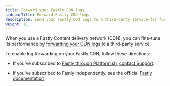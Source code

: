 ```yaml
---
title: Forward your Fastly CDN logs
sidebarTitle: Forward Fastly CDN logs
description: Send your Fastly CDN logs to a third-party service for further analysis.
weight: 11
---
```


When you use a Fastly Content delivery network (CDN),
you can fine-tune its performance by [forwarding your CDN logs](https://docs.fastly.com/en/guides/about-fastlys-realtime-log-streaming-features)
to a third-party service.

To enable log forwarding on your Fastly CDN,
follow these directions:

- If you've subscribed to [Fastly through Platform.sh](../../domains/cdn/managed-fastly.md),
  [contact Support](https://console.platform.sh/-/users/~/tickets/open).

- If you've subscribed to Fastly independently,
  see the official [Fastly documentation](https://developer.fastly.com/reference/api/logging/).